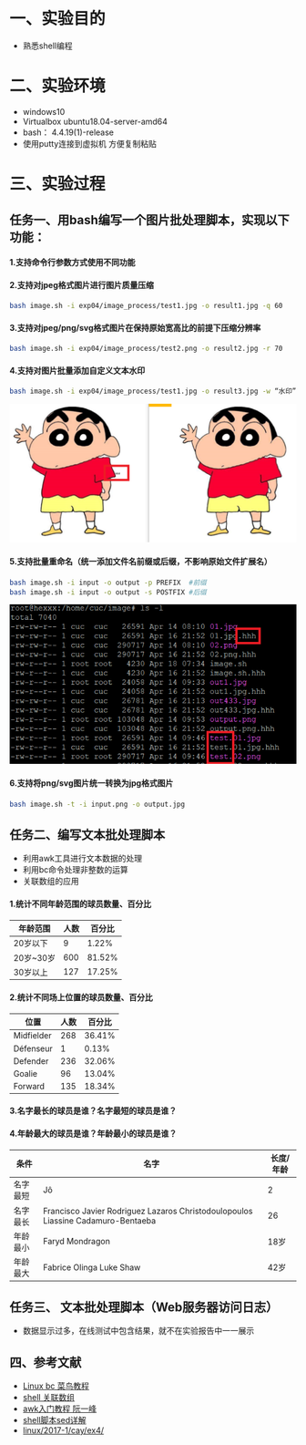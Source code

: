 # 一、实验目的
- 熟悉shell编程
# 二、实验环境
- windows10
- Virtualbox ubuntu18.04-server-amd64
- bash： 4.4.19(1)-release
- 使用putty连接到虚拟机 方便复制粘贴

# 三、实验过程
## 任务一、用bash编写一个图片批处理脚本，实现以下功能：
#### 1.支持命令行参数方式使用不同功能
#### 2.支持对jpeg格式图片进行图片质量压缩
```bash
bash image.sh -i exp04/image_process/test1.jpg -o result1.jpg -q 60 
```
#### 3.支持对jpeg/png/svg格式图片在保持原始宽高比的前提下压缩分辨率
```bash
bash image.sh -i exp04/image_process/test2.png -o result2.jpg -r 70
``` 

#### 4.支持对图片批量添加自定义文本水印
  ```bash
  bash image.sh -i exp04/image_process/test1.jpg -o result3.jpg -w “水印”
  ```
![image](实验报告图片/水印.png)

#### 5.支持批量重命名（统一添加文件名前缀或后缀，不影响原始文件扩展名）
```bash
bash image.sh -i input -o output -p PREFIX  #前缀
bash image.sh -i input -o output -s POSTFIX #后缀
```
![image](实验报告图片/前后缀.png)

#### 6.支持将png/svg图片统一转换为jpg格式图片
```bash
bash image.sh -t -i input.png -o output.jpg
```

## 任务二、编写文本批处理脚本
- 利用awk工具进行文本数据的处理
- 利用bc命令处理非整数的运算
- 关联数组的应用
#### 1.统计不同年龄范围的球员数量、百分比

年龄范围 | 人数 | 百分比
---|---|---
20岁以下 | 9 | 1.22%
20岁~30岁 | 600 | 81.52%
30岁以上 | 127| 17.25%


#### 2.统计不同场上位置的球员数量、百分比
位置 | 人数 | 百分比
---|---|---
Midfielder | 268 | 36.41%
Défenseur | 1 | 0.13%
Defender | 236 | 32.06%
Goalie | 96 | 13.04%
Forward | 135 | 18.34%

#### 3.名字最长的球员是谁？名字最短的球员是谁？
#### 4.年龄最大的球员是谁？年龄最小的球员是谁？
  条件 | 名字 | 长度/年龄 |
 --- | ---| --- |
名字最短 | Jô |  2|
名字最长|Francisco Javier Rodriguez Lazaros Christodoulopoulos Liassine Cadamuro-Bentaeba| 26
年龄最小 | Faryd Mondragon | 18岁
年龄最大 | Fabrice Olinga Luke Shaw |42岁

## 任务三、 文本批处理脚本（Web服务器访问日志）
- 数据显示过多，在线测试中包含结果，就不在实验报告中一一展示



## 四、参考文献
- [Linux bc 菜鸟教程](http://www.runoob.com/linux/linux-comm-bc.html)
- [shell 关联数组](http://c.biancheng.net/view/3009.html)
- [awk入门教程 阮一峰](http://www.ruanyifeng.com/blog/2018/11/awk.html)
- [shell脚本sed详解](https://blog.csdn.net/engledb/article/details/19623087)
- [linux/2017-1/cay/ex4/
](https://github.com/CUCCS/linux/tree/master/2017-1/cay/)